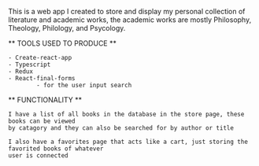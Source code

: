 This is a web app I created to store and display my personal collection of literature and academic works, the 
academic works are mostly Philosophy, Theology, Philology, and Psycology.

** TOOLS USED TO PRODUCE **

    - Create-react-app
    - Typescript
    - Redux
    - React-final-forms
            - for the user input search 

** FUNCTIONALITY **

    I have a list of all books in the database in the store page, these books can be viewed
    by catagory and they can also be searched for by author or title

    I also have a favorites page that acts like a cart, just storing the favorited books of whatever
    user is connected


